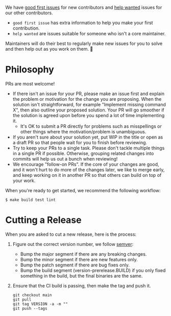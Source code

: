 We have [good first issues][good-first-issue] for new contributors and [help
wanted][help-wanted] issues for our other contributors.

- `good first issue` has extra information to help you make your first contribution.
- `help wanted` are issues suitable for someone who isn't a core maintainer.

Maintainers will do their best to regularly make new issues for you to solve and
then help out as you work on them. 💖

# Philosophy

PRs are most welcome!

- If there isn't an issue for your PR, please make an issue first and explain
  the problem or motivation for the change you are proposing. When the solution
  isn't straightforward, for example "Implement missing command X", then also
  outline your proposed solution. Your PR will go smoother if the solution is
  agreed upon before you spend a lot of time implementing it.
  - It's OK to submit a PR directly for problems such as misspellings or other
    things where the motivation/problem is unambiguous.
- If you aren't sure about your solution yet, put WIP in the title or open as a
  draft PR so that people wait for you to finish before reviewing.
- Try to keep your PRs to a single task. Please don't tackle multiple things in
  a single PR if possible. Otherwise, grouping related changes into commits will
  help us out a bunch when reviewing!
- We encourage "follow-on PRs". If the core of your changes are good, and it
  won't hurt to do more of the changes later, we like to merge early, and keep
  working on it in another PR so that others can build on top of your work.

When you're ready to get started, we recommend the following workflow:

```
$ make build test lint
```

[good-first-issue]: https://github.com/search?q=org%3Acnabio++label%3A%22good+first+issue%22+state%3Aopen&type=Issues
[help-wanted]: https://github.com/search?q=org%3Acnabio++label%3A%22help+wanted%22+state%3Aopen&type=Issues

# Cutting a Release

When you are asked to cut a new release, here is the process:

1. Figure out the correct version number, we follow [semver](semver.org):
    * Bump the major segment if there are any breaking changes.
    * Bump the minor segment if there are new features only.
    * Bump the patch segment if there are bug fixes only.
    * Bump the build segment (version-prerelease.BUILD) if you only
      fixed something in the build, but the final binaries are the same.

1. Ensure that the CI build is passing, then make the tag and push it.

   ```
   git checkout main
   git pull
   git tag VERSION -a -m ""
   git push --tags
   ```
